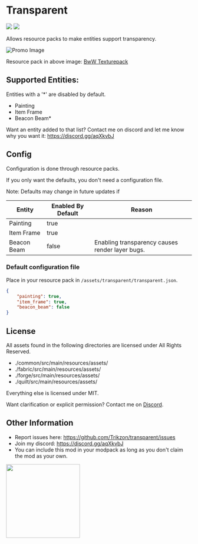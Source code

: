 # Transparent

[![](http://cf.way2muchnoise.eu/full_377582.svg)](https://www.curseforge.com/minecraft/mc-mods/transparent)
[![](http://cf.way2muchnoise.eu/versions/377582.svg)](https://www.curseforge.com/minecraft/mc-mods/transparent)

Allows resource packs to make entities support transparency.

![Promo Image](https://i.imgur.com/C0PElij.png)

Resource pack in above image: [BwW Texturepack](https://www.curseforge.com/minecraft/texture-packs/bww-texturepack)

## Supported Entities:

Entities with a '*' are disabled by default.

- Painting
- Item Frame
- Beacon Beam*

Want an entity added to that list? Contact me on discord and let me know why you want it: https://discord.gg/aqXkvbJ

## Config

Configuration is done through resource packs.

If you only want the defaults, you don't need a configuration file.

Note: Defaults may change in future updates if

| Entity      | Enabled By Default | Reason |
| ----------- | ------------------ | ------ |
| Painting    | true               |
| Item Frame  | true               |
| Beacon Beam | false              | Enabling transparency causes render layer bugs. |

### Default configuration file

Place in your resource pack in `/assets/transparent/transparent.json`.

```json
{
    "painting": true,
    "item_frame": true,
    "beacon_beam": false
}
```

## License

All assets found in the following directories are licensed under All Rights Reserved.
- ./common/src/main/resources/assets/
- ./fabric/src/main/resources/assets/
- ./forge/src/main/resources/assets/
- ./quilt/src/main/resources/assets/

Everything else is licensed under MIT.

Want clarification or explicit permission? Contact me on [Discord](https://discord.gg/aqXkvbJ).

## Other Information

- Report issues here: https://github.com/Trikzon/transparent/issues
- Join my discord: https://discord.gg/aqXkvbJ
- You can include this mod in your modpack as long as you don't claim the mod as your own.

[<img src="https://user-images.githubusercontent.com/14358394/115450238-f39e8100-a21b-11eb-89d0-fa4b82cdbce8.png" width="200">](https://ko-fi.com/trikzon)
